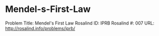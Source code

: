 # Mendel-s-First-Law

Problem Title: Mendel's First Law
Rosalind ID: IPRB
Rosalind #: 007
URL: http://rosalind.info/problems/iprb/
